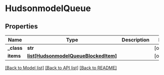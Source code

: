 # HudsonmodelQueue

## Properties
Name | Type | Description | Notes
------------ | ------------- | ------------- | -------------
**_class** | **str** |  | [optional] 
**items** | [**list[HudsonmodelQueueBlockedItem]**](HudsonmodelQueueBlockedItem.md) |  | [optional] 

[[Back to Model list]](../README.md#documentation-for-models) [[Back to API list]](../README.md#documentation-for-api-endpoints) [[Back to README]](../README.md)



